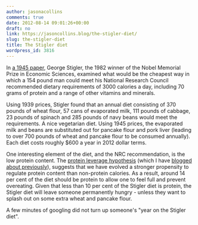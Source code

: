 ```yaml
---
author: jasonacollins
comments: true
date: 2012-08-14 09:01:26+00:00
draft: no
link: https://jasoncollins.blog/the-stigler-diet/
slug: the-stigler-diet
title: The Stigler diet
wordpress_id: 3816
---
```


In [a 1945 paper](http://www.jstor.org/stable/1231810), George Stigler, the 1982 winner of the Nobel Memorial Prize in Economic Sciences, examined what would be the cheapest way in which a 154 pound man could meet his National Research Council recommended dietary requirements of 3000 calories a day, including 70 grams of protein and a range of other vitamins and minerals.

Using 1939 prices, Stigler found that an annual diet consisting of 370 pounds of wheat flour, 57 cans of evaporated milk, 111 pounds of cabbage, 23 pounds of spinach and 285 pounds of navy beans would meet the requirements. A nice vegetarian diet. Using 1945 prices, the evaporated milk and beans are substituted out for pancake flour and pork liver (leading to over 700 pounds of wheat and pancake flour to be consumed annually). Each diet costs roughly $600 a year in 2012 dollar terms.

One interesting element of the diet, and the NRC recommendation, is the low protein content. The [protein leverage hypothesis](http://onlinelibrary.wiley.com/doi/10.1111/j.1467-789X.2005.00178.x/abstract) (which I have [blogged about previously](https://jasoncollins.blog/evolution-and-obesity/)), suggests that we have evolved a stronger propensity to regulate protein content than non-protein calories. As a result, around 14 per cent of the diet should be protein to allow one to feel full and prevent overeating. Given that less than 10 per cent of the Stigler diet is protein, the Stigler diet will leave someone permanently hungry - unless they want to splash out on some extra wheat and pancake flour.

A few minutes of googling did not turn up someone's "year on the Stigler diet".
